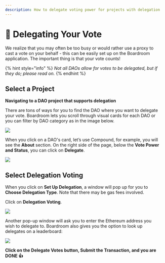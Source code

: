 ```yaml
---
description: How to delegate voting power for projects with delegation enabled
---
```


# 👥 Delegating Your Vote

We realize that you may often be too busy or would rather use a proxy to cast a vote on your behalf - this can be easily set up on the Boardroom application. The important thing is that your vote counts!

{% hint style="info" %}
_Not all DAOs allow for votes to be delegated, but if they do; please read on._
{% endhint %}

## Select a Project <a href="#h_a5f5f247b5" id="h_a5f5f247b5"></a>

**Navigating to a DAO project that supports delegation**

There are tons of ways for you to find the DAO where you want to delegate your vote. Boardroom lets you scroll through visual cards for each DAO or you can filter by DAO category as in the image below.

![](https://boardroom.intercom-attachments-7.com/i/o/449912675/30305e098473e99c3c70423a/eFlnb7w5IhsGIZESFzPwayW7PLSnxlhsNY50AuOl0MPEytWN\_HDR2eFgIswCFCObrbyRjMaAnTSQfwlQhLPBP2FmE9FmS\_c-n5RfG5WqnPGPpFjRtWULTpVd\_YqVkQHT4bse7FrE)

When you click on a DAO's card, let’s use Compound, for example, you will see the **About** section. On the right side of the page, below the **Vote Power and Status**, you can click on **Delegate**.

![](https://boardroom.intercom-attachments-7.com/i/o/449912676/64cebd84a7353aba1d97c549/mkXzI\_J8ufXQwoMxUI6q094cAQKCpnCyVocgdZE\_kydWByeA025KdkQR0Q4gZ3-kWtybqHxqxIIopQVgXytwWdgrR8R4xSC2iFyy9jHi2uh\_-wEG5aMKZrLB-SAJ6aQALCTR6RDL)

## Select Delegation Voting <a href="#h_c37426628b" id="h_c37426628b"></a>

When you click on **Set Up Delegation**, a window will pop up for you to **Choose Delegation Type**. Note that there may be gas fees involved.

Click on **Delegation Voting**.

![](https://boardroom.intercom-attachments-7.com/i/o/449912681/2faa600cef555c82740b7264/MwTT5eyeCBkjJR9DSxhLxubIABJabHmZkV3vyR9Uunj\_0FhujBZIgrwUTc69ide5ZfSvZ0AUNUvRbAyk\_VtG\_5FrCDFlYitVlqGnPlHBPycgqQGWKJQBSN8BvbP07U5HD1Ykwm63)

Another pop-up window will ask you to enter the Ethereum address you wish to delegate to. Boardroom also gives you the option to look up delegates on a leaderboard:

![](https://boardroom.intercom-attachments-7.com/i/o/449912686/babe29e327883c84ddd607ee/ycrRsKe3lxn3dUCVlBkHgWVqv\_Ygmr1pRvRW31Qw\_TBuR0EsaljVfgHNRCSIp-mZS\_7KFmjv-6zLX0snOSlqip6g-quvdhwZv\_jBw-TptJ6zGNJh-39Hl68EldvhI4uoQmx442l8)

**Click on the Delegate Votes button, Submit the Transaction, and you are DONE 👍**
